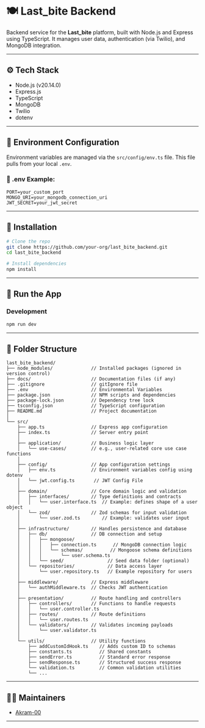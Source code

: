 # 🍽️ Last_bite Backend

Backend service for the **Last_bite** platform, built with Node.js and Express using TypeScript. It manages user data, authentication (via Twilio), and MongoDB integration.

---

## ⚙️ Tech Stack

- Node.js (v20.14.0)
- Express.js
- TypeScript
- MongoDB
- Twilio
- dotenv

---

## 🧬 Environment Configuration

Environment variables are managed via the `src/config/env.ts` file. This file pulls from your local `.env`.

### 📝 .env Example:

```env
PORT=your_custom_port
MONGO_URI=your_mongodb_connection_uri
JWT_SECRET=your_jwt_secret
```

---

## 🚀 Installation

```bash
# Clone the repo
git clone https://github.com/your-org/last_bite_backend.git
cd last_bite_backend

# Install dependencies
npm install
```

---

## 🔧 Run the App

### Development
```bash
npm run dev
```

---

## 📁 Folder Structure

```
last_bite_backend/
├── node_modules/              // Installed packages (ignored in version control)
├── docs/                      // Documentation files (if any)
├── .gitignore                 // gitIgnore file
├── .env                       // Environmental Variables
├── package.json               // NPM scripts and dependencies
├── package-lock.json          // Dependency tree lock
├── tsconfig.json              // TypeScript configuration
├── README.md                  // Project documentation
│
└── src/
    ├── app.ts                 // Express app configuration
    ├── index.ts               // Server entry point
    │
    ├── application/           // Business logic layer
    │   └── use-cases/         // e.g., user-related core use case functions
    │
    ├── config/                // App configuration settings
    │   ├── env.ts             // Environment variables config using dotenv
    │   └── jwt.config.ts       // JWT Config File  
    │
    ├── domain/                // Core domain logic and validation
    │   ├── interfaces/        // Type definitions and contracts
    │   │   └── user.interface.ts  // Example: defines shape of a user object
    │   └── zod/               // Zod schemas for input validation
    │       └── user.zod.ts        // Example: validates user input
    │
    ├── infrastructure/        // Handles persistence and database
    │   ├── db/                // DB connection and setup
    │   │   ├── mongoose/
    │   │   │   ├── connection.ts      // MongoDB connection logic
    │   │   │   └── schemas/          // Mongoose schema definitions
    │   │   │       └── user.schema.ts
    │   │   └── seed/                // Seed data folder (optional)
    │   └── repositories/            // Data access layer
    │       └── user.repository.ts   // Example repository for users
    │
    ├── middleware/            // Express middleware
    │   └── authMiddleware.ts  // Checks JWT authentication
    │
    ├── presentation/          // Route handling and controllers
    │   ├── controllers/       // Functions to handle requests
    │   │   └── user.controller.ts
    │   ├── routes/            // Route definitions
    │   │   └── user.routes.ts
    │   └── validators/        // Validates incoming payloads
    │       └── user.validator.ts
    │
    └── utils/                 // Utility functions
        ├── addCustomIdHook.ts    // Adds custom ID to schemas
        ├── constants.ts          // Shared constants
        ├── sendError.ts          // Standard error response
        ├── sendResponse.ts       // Structured success response
        └── validation.ts         // Common validation utilities
        └── ...
```

---

## 👨‍💻 Maintainers

- [Akram-00](https://github.com/Akram-00)

---

